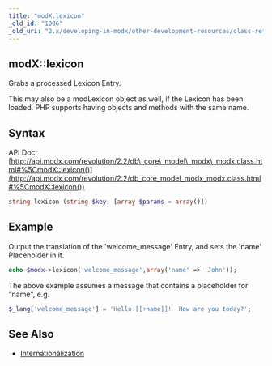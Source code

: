 ```yaml
---
title: "modX.lexicon"
_old_id: "1086"
_old_uri: "2.x/developing-in-modx/other-development-resources/class-reference/modx/modx.lexicon"
---
```


## modX::lexicon

Grabs a processed Lexicon Entry.

This may also be a modLexicon object as well, if the Lexicon has been loaded. PHP supports having objects and methods with the same name.

## Syntax

API Doc: [http://api.modx.com/revolution/2.2/db\_core\_model\_modx\_modx.class.html#%5CmodX::lexicon()](http://api.modx.com/revolution/2.2/db_core_model_modx_modx.class.html#%5CmodX::lexicon())

``` php 
string lexicon (string $key, [array $params = array()])
```

## Example

Output the translation of the 'welcome\_message' Entry, and sets the 'name' Placeholder in it.

``` php 
echo $modx->lexicon('welcome_message',array('name' => 'John'));
```

The above example assumes a message that contains a placeholder for "name", e.g.

``` php 
$_lang['welcome_message'] = 'Hello [[+name]]!  How are you today?';
```

## See Also

- [Internationalization](extending-modx/internationalization "Internationalization")
